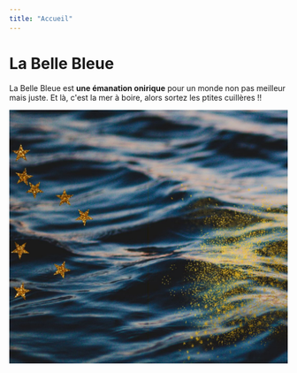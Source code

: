 ```yaml
---
title: "Accueil"
---
```

# La Belle Bleue

La Belle Bleue est **une émanation onirique** pour un monde non pas meilleur mais juste. Et là, c'est la mer à boire, alors sortez les ptites cuillères !!

![Texte décrivant l'image](/images/meraboire.jpg) 